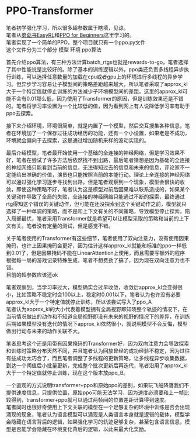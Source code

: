 # PPO-Transformer  
笔者初学强化学习，所以很多超参数属于瞎填，见谅。  
笔者从[蘑菇书EasyRL](https://github.com/datawhalechina/easy-rl)和[PPO for Beginners](https://github.com/ericyangyu/PPO-for-Beginners)这里学习的。  
笔者实现了一个简单的PPO，整个项目就只有一个ppo.py文件  
这个文件分为三个部分 模型 环境 ppo算法  
  
首先介绍ppo算法，有三种方法计算batch_rtgs也就是rewards-to-go，笔者选择了其中性能说是比较好的。除了基本的训练逻辑以外，ppo类还负责多线程异步执行训练，可以选择任意数量的加载在cpu或者gpu上的环境进行多线程的异步学习。但异步学习容易让子模型间的策略差距越来越大，所以笔者采取了approx_kl大于一个特定值就停止训练的方法减少子环境模型间的差距。这里的approx_kl可能不会有0.01那么低，因为使用了Transformer的原因，但是训练效果还是不错的。笔者将学习率设置为一个比较低的值，因为看到网上有人说降低学习率有助于ppo去探索。  
  
接下来介绍环境，环境很简单，就是内置了一个模型，然后交互搜集各种信息，笔者在环境加了一个保存过往成功经历的功能，还有一个小设置，如果老是不成功，环境就会偏向于去探索，这是通过增加随机采样的波动实现的。  
  
最后介绍模型，笔者最开始使用一个基础的全连接的神经网络，但是学习效果不好，笔者在尝试了许多方法后依然找不到出路，最后笔者猜想是因为基础的全连接的神经网络只能看到当前的信息，无法得知过去的信息和未来的信息，评论家不一定能给出准确的价值，演员也只能按照当前的本能行动。理论上全连接的神经网络可以通过强化学习逐步寻找到出路，但是笔者观察到一个现象，模型会很快的收敛，即使这种策略不好，笔者认为这是模型对前后因果难以联系造成的，如果某个关键动作导致了全局的失败，全连接的神经网络只能通过不断的探索，最终通过rtg得知这个错误的关键动作，但可能在还没探索到这个关键动作之前，模型就只选择了一种单调的策略，而不是和上下文有关的不同策略，导致模型停止探索，陷入局部最优，笔者采用Transformer就是希望可以让模型采取的策略和当前的上下文有关。笔者没有定量的测试，但是感觉不错。  
  
关于笔者使用的Transformer有这些细节，笔者使用了双向注意力，没有使用因果掩码，也许上因果掩码会更好，因为估计这样approx_kl就能和标准的ppo一样低到0.01了，但是因果掩码不能在LinearAttention上使用，而且需要写额外的程序根据每一局的游戏记录特殊生成，笔者不想费劲了搞了，因为现在双向注意力也不错。  
目前的超参数应该还ok  

  
笔者观察到，当学习率过大，模型确实会过早收敛，收敛后approx_kl会变得很小，比如策略不稳定时会100以上，稳定时0.001以下，笔者认为也许没有必要approx_kl大于一个特定值就停止训练，所以该尝试写入了ppo_A  
笔者认为approx_kl的大小代表着模型拥有全局视野即知晓整个轨迹的情况下，在当前情况做出的动作和不知道全局视野即没有未来的视野的情况下的差异，在训练后期如果模型没有迭代的情况下approx_kl依然很小，就说明模型不会反悔，模型做出行动与未来的动作关联不大。

笔者思考这个还是用带有因果掩码的Transformer好，因为双向注意力会导致探索和训练时策略分布天然不同，并且笔者认为回放曾经的成功经验不稳定，因为过往有些成功太巧合了，而且笔者调整了多线程的更新策略，让多线程异步收集数据，到达一个阈值后小批量更新，完成整个批次更新后再迭代，笔者沿用了approx_kl大于一个特定值就停止训练，现在这个版本放ppo_B。  
  
一个直观的方式说明transformer+ppo和原始ppo的差别，如果玩飞船降落我们不提供速度信息，只提供位置，原始ppo可能无法学习，因为速度必须要和上一帧比较得到，transformer+ppo就可以通过两帧间的位置差距计算得到速度。  
笔者同时也很好奇使用上下文关联的模型在一个足够复杂的环境中训练是否会出现涌现的现象，笔者认为语言模型可以涌现是人类语言本身就是逻辑的载体，模型学会隐藏在语言背后的逻辑，如果强化学习的轨迹足够复杂，甚至包含语言信息，模型是否能学会隐藏在环境变化背后的逻辑，以此来最大化奖励。  
